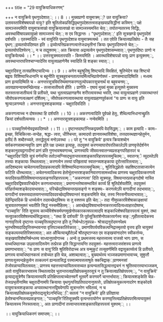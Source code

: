+++
title = "29 वायुक्रियाधिकरणम्"

+++
न वायुक्रिये पृथगुपदेशात्् ।। 8 ।। मुख्यप्राणो वायुमात्रम््? उत वायुक्रिया? उतावस्ताविशेषषापन्नो वायुः? इति श्रुतिलोकप्रसिद्धिपृथगुपदेशतत्त्वसङ्खयाप्रसिद्धीनां कस्मिन्् पक्षे सामञ्जस्यमिति वायुमात्रत्वपक्षे वायुक्रियात्वपक्षे वा सामञ्जस्यमस्ति चेत्् तयोतन्यतरस्य सिद्धिः, अवस्थाविोषापन्नवायुपक्षे सामञ्जस्यं चेत्् स एव सिद्धान्तः । "पृथगुपदेशात््' इति सूत्रखण्डे पृथगुपदेशं दर्शयति । एतस्मादिति - स्वं वायुरिति पृथगुपदेशान्न वायुमात्रमत्यर्थः । तत एवेति क्रियात्वप्रतिक्षेपः - तैः सह पृथग््द्रव्यतयोपदिश्यत इति । द्रव्योत्पत्तिप्रकरणत्वात्तेजःप्रभृतीनां क्रियाः पृथगुपदिश्यन्ते चेत््- द्रव्यतयोपदिश्येरन््, न च तद्युक्त्तम्् अतः क्रियाया अद्रव्यत्वेन पृथगुपदेशासम्भवात्् पृथगुपदिष्टः प्राणो न वायुक्रियेत्यर्थः ।। * ।। उत्तरसूत्रमवतारयति - किमयमिति । अवस्थाविशेषापन्नो वायुः प्राण इत्युक्त्तम््, अवस्थान्तरापत्तिश्चाग्न्यादेरिव वायुत्वप्रहाणेनैव स्यादिति हि शङ्का स्यात्् ।

चक्षुरादिवत्तु तत्सहशिष्ट्यादिभ्यः ।। 9 ।। अनेन बहुश्रुतिषु शिष्ट्यादि विवक्षितं, श्रुतिभेदेन सह शिष्टयो बह्वयः विशिष्याभिधानानि च बहूनीति सूत्रबहुवचनतात्पय्यर्मित्यभिप्रायेणोक्त्तं - प्राणसम्वादादिष्विति । मध्यमः प्राण इत्यादिष्विति च - अनन्तरसूत्रविवरिष्यमाणकरणतुल्योपकारसूचनार्थं वा बहुवचनम््, अग्रयप्रायन्यायमभिप्रेत्याह - तत्सजातीयत्वे हीति । प्राणेति - एष्वयं मुख्यं मुख्य इत्युक्त्ते मुख्यस्य सतस्तत्सजातीयत्वं हि प्रतीयते, यथा भूतत्वाप्रहाणहनैव शरीरत्वावस्था भवति, तथा वायुत्वाप्रहाणे ऽप्यवस्थान्तरं जीवोपकरणत्वलक्षणं दर्शितम््, जीवोपकरणत्वावस्थाया वायुत्वाप्रहाणपूर्वकत्वं "यः प्राणः स वायुः इति श्रुत्याऽवगम्यते । अनन्तरसूत्रशङ्कामाह - चक्षुरादिवदिति ।

अकरणत्वाच्च न दोषस्तथा हि दर्शयति ।। 10 ।। अकरणत्वादिति पूर्वपक्षे हेतुः, शैथिल्याभिधानाच्छ्रुतिः क्रियां दर्शयतीत्यन्वयः ।। * ।। अनन्तरसूत्रशङ्कामाह - नन्वेवमिति ।

।। पञ्चवृत्तिर्मनोवद्व्यपदिश्यते ।। 11 ।। दृष्टान्तदार्ष्टान्तिकद्वयमपि वेदसिद्धम्् । काम इत्यादि - कामः- इच्छा, विचिकित्सा-सन्देहः, श्रद्धा- त्वरा, धीश्चिन्ता, कामादयो ज्ञानावस्थाविशेषाः, तत्तदवस्थज्ञानहेतुर्मनः, इतीदं तैः शब्दैरुच्यते, तत्तद्धेतुत्वं मनोऽवस्था ।। परे तु "न वायुक्रिये' इत्यत्र क्रियाशब्देन सर्वकरणसामान्यवृत्तिः प्राण इति पक्ष उच्यत इत्याहुः, तदयुक्त्तं करणव्यापारोपरतिकालेऽपि प्राणवृत्तेर्दर्शनेन शङ्कानुदयद्वागादीनां प्राणं प्रति गुणभावश्रवणाच्च, प्राणस्यापि जीववत्स्वातन्त्र्यप्रसङ्गपरिहारपरं च "चक्षुरादिव'दिति सूत्रं वर्णयन्ति ततोऽप्यग्निवद्भूतान्तरत्वशङ्कापरिहारपरत्वमुचितम््, स्वातन्त्र्े व्युदस्तेऽपि तस्याः शङ्कायाः स्थितत्वात्् करणत्वेन तस्यां परिहृतायां स्वातन्त्र्यशङ्काया दूरोत्सारितत्वात््, आदिशब्दस्य चाचेतनत्वादिग्राहकत्वादपि विशिष्याभिदानपरत्वमुचितम््, श्रुतिसिद्धहेतोः सहशिष्टतासाजात्येन फटिति धीस्थत्वात्् अचेतनत्वादिकस्य हेतोर्भूतान्तरशङ्कानिवारणासामर्थ्याच्च प्राणस्य चक्षुरादिवत्करणत्वे रूपादिवत्प्रतीतिविषयान्तरप्रसङ्गपरिहारपरत्म्् "अकरणत्वा' दिति सूत्रमाहुः, विषयान्तरप्रसङ्गदोषो नास्ति चक्षुरादिवद्विषयपरिच्छेदेन करणत्वाभावात्् प्रमाणान्तरेष्वसम्भावितं कार्य्य हि श्रुतिर्दर्शयतीति, तदयुक्त्तं परिहर्त्तव्याशङ्काेदयाभावात््, परिच्छेद्यविषयान्तरप्रसङ्गो न शङ्क्यः- करणत्वेऽपि वागादीनां तदभावात््, वागादीनां वक्त्तव्यदातव्यगन्तव्यादिवदवच्छेद्यविषयान्तरं शङ्कयमिति चेन्न, तस्य निरसनीयत्वाभावात््, देहेन्द्रियादिकं हि धार्य्यत्वेन तदवच्छेद्यविषयः स तु वक्त्तव्य इति चेत््- तदा नीमुपकारविशेषाकाङ्क्षायां सूत्रावतरणमुक्त्तं भवतीति सिद्धं नस्समीहितम्् । अवच्छेद्यविषयाभावेनाकररत्वादित्यध्याहारदोषश्च, "पञ्चवृत्ति' रिति सूत्रस्य कार्य्यविशेषसर्मपणमुखेनोपकारकत्वपरत्वादपि शङ्काधिशेषपरिहारपरत्वं युक्त्तं, तथा सत्युपकारविशेषस्यार्थसिद्धत्वात्् "तथा हि दर्शयती' ति पूर्वसूत्रितांशेनोपकारवर्गस्य सङ््गृहीतत्वादेकस्य नानावृत्तित्वे दृष्टान्तः पञ्चवृत्तित्वदृष्टान्त इति तु निर्बन्धोऽनुपपन्नः- श्रोत्राद्यनुरोदमनपेक्ष्य भूतभविष्यदादिवृत्तिसम्भावनया वृत्तिपञ्चकातिरेकात््, प्रमाणविपर्ययविकल्पनिद्रास्मृतयो वृत्तय इति चायुक्त्तं सङ्कल्पस्यातिरिक्त्तत्वात्् अत औचित्याच्छ्रौतेऽर्थे श्रौतदृष्टान्जत एव सङ्खयांनादरेण स्वीकर्त्तव्यः, सङ्खयाविशेषनिर्बन्धस्य साध्यानुपयोगाच्च । अन्ये तु प्रथमजस्य महत्तत्त्वस्य राजसो भागः प्राणः, स वाथ्वधिष्ठानक उछ्वासादिरूपेण तत्प्रेरक इति सिद्धान्तयन्ति तदयुक्त्तं- महत्तत्त्वराजसंशस्य प्राणत्वे प्रमाणाभावात्् "यः प्राणः स वायु'रिति श्रुतिविरोदाच्च अत्र यन्मुकुटं तत्सुवर्णमिति वद्वायुकार्य्यत्वं हि प्रतीयते, प्राणस्य वाय्वधिष्ठानकत्वं तत्रोच्यत इति चेन्न, अशाब्दत्वात््, बुख्यार्थस्य भञ्जकप्रमाणाभावाच्च, सुषुप्तौ प्राणवःयुस्पन्दहेतुत्वेन तत्कल्पनं ह्यन्यतासिद्धं परमात्मायत्तत्वश्रुतेः क्कचिद्वाक््प्राणमनसां तेजोवन्नाप्यायितत्ववत्् प्राणस्य महत्तत्त्वाप्यायितत्वसच्यत इत्यन्यतासिद्धत्वात्तद्वचनं न श्रुतिस्वारस्याभञ्जकम्, अतो वायुविकारभावस्य स्थितत्वादेव भूतान्तरत्वप्रतिक्षेपकमुतरसूत्रं न तु क्रियात्वप्रतिक्षेपपरम््, "न वायुक्रिये' इत्याद्यसूत्रेणैव क्रियात्वस्यापि प्रतिक्षिप्तत्वाच्चेतनवर्गे भूतवर्गे करणवर्गे चान्तर्भावात्् क्रियात्वशङ्केति चेन्न- तेजःप्रभृतीनामिव चक्षुरादीनामपि क्रियायाः पृथगुत्पत्तिप्रतिपादनानुपपत्तेः, प्रतिक्षेपकयुकत्यनादरेण शङ्कोदये वायुमात्रत्वशङ्काया अप्यवस्थानात्तद्विषयेणापि सूत्रान्तरेण भवितव्यं, न च क्रियात्वप्रतिक्षेपकयुक्त्तेराद्यसूत्रेऽनभिधिद््िसतत्वं "न वायुक्रिये' इति प्रतिज्ञाया हेतोश्चानन्वितत्वप्रसङ्गात्् "पञ्चवृत्ति'रितिसूत्रमपि वृत्यन्तरायोगेन करणवृत्तित्वप्रतिक्षेपपरमित्यप्ययुक्त्तं क्रियात्वस्य निरस्तत्वात््, अतः प्राणादीनां तत्त्वान्तरत्वशङ्कापरिहारपरत्वं युक्त्तम्् ।।

।। वायुक्रियाधिकरणं समाप्तम्् ।।

